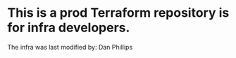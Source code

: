 # This is a prod Terraform repository is for infra developers.
The infra was last modified by: Dan Phillips